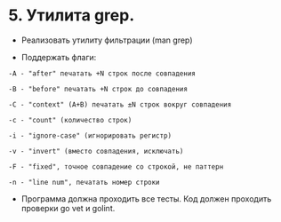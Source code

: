 # 5. Утилита grep.

- Реализовать утилиту фильтрации (man grep)

- Поддержать флаги:

`-A - "after" печатать +N строк после совпадения`

`-B - "before" печатать +N строк до совпадения`

`-C - "context" (A+B) печатать ±N строк вокруг совпадения`

`-c - "count" (количество строк)`

`-i - "ignore-case" (игнорировать регистр)`

`-v - "invert" (вместо совпадения, исключать)`

`-F - "fixed", точное совпадение со строкой, не паттерн`

`-n - "line num", печатать номер строки`

- Программа должна проходить все тесты. Код должен проходить проверки go vet и golint.
